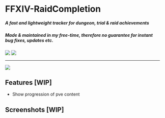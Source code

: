 # FFXIV-RaidCompletion
##### A fast and lightweight tracker for dungeon, trial & raid achievements
##### Made & maintained in my free-time, therefore no guarantee for instant bug fixes, updates etc.
![](https://img.shields.io/badge/Dev%20Version-0.5-red?style=for-the-badge&logo=git)
![](https://img.shields.io/badge/Game%20Version-6.4-blue?style=for-the-badge&logo=)
___
[![](https://img.shields.io/badge/Download%20latest-v0.4-blue?style=for-the-badge&logo=)](https://github.com/DubskySteam/FFXIV-RaidCompletion/releases/)
## Features [WIP]
- Show progression of pve content
## Screenshots [WIP]

